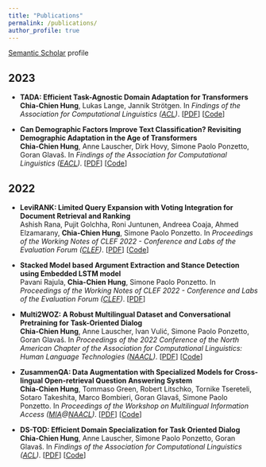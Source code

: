 ```yaml
---
title: "Publications"
permalink: /publications/
author_profile: true
---
```


<u><a href="https://www.semanticscholar.org/author/Chia-Chien-Hung/11618346" target="_blank">Semantic Scholar</a></u> profile

## 2023
<ul>
<p><li><b><strong>TADA: Efficient Task-Agnostic Domain Adaptation for Transformers</strong></b> <br> 
<b>Chia-Chien Hung</b>, Lukas Lange, Jannik Strötgen. 
In <i>Findings of the Association for Computational Linguistics (<a href="https://2023.aclweb.org/">ACL</a>)</i>.
[<a href="https://arxiv.org/pdf/2305.12717.pdf">PDF</a>] [<a href="https://github.com/boschresearch/TADA">Code</a>]</li></p>

<p><li><b><strong>Can Demographic Factors Improve Text Classification? Revisiting Demographic Adaptation in the Age of Transformers</strong></b> <br> 
<b>Chia-Chien Hung</b>, Anne Lauscher, Dirk Hovy, Simone Paolo Ponzetto, Goran Glavaš. 
In <i>Findings of the Association for Computational Linguistics (<a href="https://2023.eacl.org/">EACL</a>)</i>. 
[<a href="https://aclanthology.org/2023.findings-eacl.116.pdf">PDF</a>] [<a href="https://github.com/umanlp/SocioAdapt">Code</a>]</li></p>
</ul>

## 2022
<ul>
<p><li><b><strong>LeviRANK: Limited Query Expansion with Voting Integration for Document Retrieval and Ranking</strong></b> <br>
Ashish Rana, Pujit Golchha, Roni Juntunen, Andreea Coaja, Ahmed Elzamarany, <b>Chia-Chien Hung</b>, Simone Paolo Ponzetto.  
In <i>Proceedings of the Working Notes of CLEF 2022 - Conference and Labs of the Evaluation Forum (<a href="https://clef2022.clef-initiative.eu/">CLEF</a>)</i>.
[<a href="https://ceur-ws.org/Vol-3180/paper-259.pdf">PDF</a>] [<a href="https://github.com/softgitron/LeviRank">Code</a>]</li></p>

<p><li><b><strong>Stacked Model based Argument Extraction and Stance Detection using Embedded LSTM model</strong></b> <br>
Pavani Rajula, <b>Chia-Chien Hung</b>, Simone Paolo Ponzetto.  
In <i>Proceedings of the Working Notes of CLEF 2022 - Conference and Labs of the Evaluation Forum (<a href="https://clef2022.clef-initiative.eu/">CLEF</a>)</i>.
[<a href="https://ceur-ws.org/Vol-3180/paper-258.pdf">PDF</a>]</li></p>

<p><li><b><strong>Multi2WOZ: A Robust Multilingual Dataset and Conversational Pretraining for Task-Oriented Dialog</strong></b> <br> 
<b>Chia-Chien Hung</b>, Anne Lauscher, Ivan Vulić, Simone Paolo Ponzetto, Goran Glavaš. 
In <i>Proceedings of the 2022 Conference of the North American Chapter of the Association for Computational Linguistics: Human Language Technologies (<a href="https://2022.naacl.org/">NAACL</a>)</i>.
[<a href="https://aclanthology.org/2022.naacl-main.270.pdf">PDF</a>] [<a href="https://github.com/umanlp/Multi2WOZ">Code</a>]</li></p>

<p><li><b><strong>ZusammenQA: Data Augmentation with Specialized Models for Cross-lingual Open-retrieval Question Answering System</strong></b> <br> 
<b>Chia-Chien Hung</b>, Tommaso Green, Robert Litschko, Tornike Tsereteli, Sotaro Takeshita, Marco Bombieri, Goran Glavaš, Simone Paolo Ponzetto. 
In <i>Proceedings of the Workshop on Multilingual Information Access (<a href="https://mia-workshop.github.io/">MIA</a>@<a href="https://2022.naacl.org/">NAACL</a>)</i>.
[<a href="https://aclanthology.org/2022.mia-1.8.pdf">PDF</a>] [<a href="https://github.com/umanlp/ZusammenQA">Code</a>]</li></p>

<p><li><b><strong>DS-TOD: Efficient Domain Specialization for Task Oriented Dialog</strong></b> <br> 
<b>Chia-Chien Hung</b>, Anne Lauscher, Simone Paolo Ponzetto, Goran Glavaš. 
In <i>Findings of the Association for Computational Linguistics (<a href="https://www.2022.aclweb.org/">ACL</a>)</i>. 
[<a href="https://aclanthology.org/2022.findings-acl.72.pdf">PDF</a>] [<a href="https://github.com/umanlp/DS-TOD">Code</a>]</li></p>
</ul>